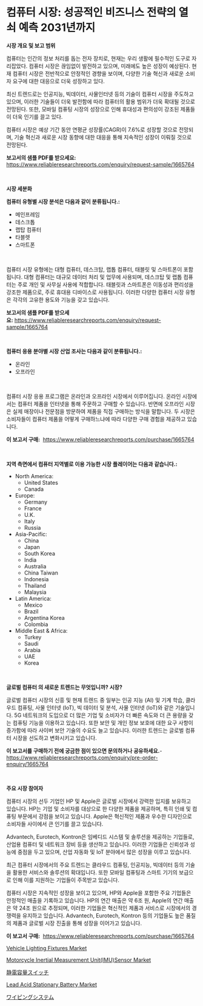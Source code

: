 <p><h1>컴퓨터 시장: 성공적인 비즈니스 전략의 열쇠 예측 2031년까지</h1></p><p><strong>시장 개요 및 보고 범위</strong></p>
<p><p>컴퓨터는 인간의 정보 처리를 돕는 전자 장치로, 현재는 우리 생활에 필수적인 도구로 자리잡았다. 컴퓨터 시장은 끊임없이 발전하고 있으며, 미래에도 높은 성장이 예상된다. 현재 컴퓨터 시장은 전반적으로 안정적인 경향을 보이며, 다양한 기술 혁신과 새로운 소비자 요구에 대한 대응으로 더욱 성장하고 있다.</p><p>최신 트렌드로는 인공지능, 빅데이터, 사물인터넷 등의 기술이 컴퓨터 시장을 주도하고 있으며, 이러한 기술들이 더욱 발전함에 따라 컴퓨터의 활용 범위가 더욱 확대될 것으로 전망된다. 또한, 모바일 컴퓨팅 시장의 성장으로 인해 휴대성과 편의성이 강조된 제품들이 더욱 인기를 끌고 있다.</p><p>컴퓨터 시장은 예상 기간 동안 연평균 성장률(CAGR)이 7.6%로 성장할 것으로 전망되며, 기술 혁신과 새로운 시장 동향에 대한 대응을 통해 지속적인 성장이 이뤄질 것으로 전망된다.</p></p>
<p><strong>보고서의 샘플 PDF를 받으세요:</strong> <a href="https://www.reliableresearchreports.com/enquiry/request-sample/1665764">https://www.reliableresearchreports.com/enquiry/request-sample/1665764</a></p>
<p>&nbsp;</p>
<p><strong>시장 세분화</strong></p>
<p><strong>컴퓨터 유형별 시장 분석은 다음과 같이 분류됩니다.:</strong></p>
<p><ul><li>메인프레임</li><li>데스크톱</li><li>랩탑 컴퓨터</li><li>타블렛</li><li>스마트폰</li></ul></p>
<p>&nbsp;</p>
<p><p>컴퓨터 시장 유형에는 대형 컴퓨터, 데스크탑, 랩톱 컴퓨터, 태블릿 및 스마트폰이 포함됩니다. 대형 컴퓨터는 대규모 데이터 처리 및 업무에 사용되며, 데스크탑 및 랩톱 컴퓨터는 주로 개인 및 사무실 사용에 적합합니다. 태블릿과 스마트폰은 이동성과 편리성을 강조한 제품으로, 주로 휴대용 디바이스로 사용됩니다. 이러한 다양한 컴퓨터 시장 유형은 각각의 고유한 용도와 기능을 갖고 있습니다.</p></p>
<p><strong>보고서의 샘플 PDF를 받으세요:</strong>&nbsp;<a href="https://www.reliableresearchreports.com/enquiry/request-sample/1665764">https://www.reliableresearchreports.com/enquiry/request-sample/1665764</a></p>
<p>&nbsp;</p>
<p><strong> 컴퓨터 응용 분야별 시장 산업 조사는 다음과 같이 분류됩니다.:</strong></p>
<p><ul><li>온라인</li><li>오프라인</li></ul></p>
<p>&nbsp;</p>
<p><p>컴퓨터 시장 응용 프로그램은 온라인과 오프라인 시장에서 이루어집니다. 온라인 시장에서는 컴퓨터 제품을 인터넷을 통해 주문하고 구매할 수 있습니다. 반면에 오프라인 시장은 실제 매장이나 전문점을 방문하여 제품을 직접 구매하는 방식을 말합니다. 두 시장은 소비자들이 컴퓨터 제품을 어떻게 구매하느냐에 따라 다양한 구매 경험을 제공하고 있습니다.</p></p>
<p><strong>이 보고서 구매:</strong>&nbsp; <a href="https://www.reliableresearchreports.com/purchase/1665764">https://www.reliableresearchreports.com/purchase/1665764</a></p>
<p>&nbsp;</p>
<p><strong>지역 측면에서 컴퓨터 지역별로 이용 가능한 시장 플레이어는 다음과 같습니다.:</strong></p>
<p><ul>
    <li>
        North America:
        <ul>
            <li>United States</li>
            <li>Canada</li>
        </ul>
    </li>
    <li>
        Europe:
        <ul>
            <li>Germany</li>
            <li>France</li>
            <li>U.K.</li>
            <li>Italy</li>
            <li>Russia</li>
        </ul>
    </li>
    <li>
        Asia-Pacific:
        <ul>
            <li>China</li>
            <li>Japan</li>
            <li>South Korea</li>
            <li>India</li>
            <li>Australia</li>
            <li>China Taiwan</li>
            <li>Indonesia</li>
            <li>Thailand</li>
            <li>Malaysia</li>
        </ul>
    </li>
    <li>
        Latin America:
        <ul>
            <li>Mexico</li>
            <li>Brazil</li>
            <li>Argentina Korea</li>
            <li>Colombia</li>
        </ul>
    </li>
    <li>
        Middle East & Africa:
        <ul>
            <li>Turkey</li>
            <li>Saudi</li>
            <li>Arabia</li>
            <li>UAE</li>
            <li>Korea</li>
        </ul>
    </li>
    </ul></p>
<p>&nbsp;</p>
<p><strong>글로벌 컴퓨터 의 새로운 트렌드는 무엇입니까? 시장?</strong></p>
<p><p>글로벌 컴퓨터 시장의 신흥 및 현재 트렌드 중 일부는 인공 지능 (AI) 및 기계 학습, 클라우드 컴퓨팅, 사물 인터넷 (IoT), 빅 데이터 및 분석, 사물 인터넷 (IoT)와 같은 기술입니다. 5G 네트워크의 도입으로 더 많은 기업 및 소비자가 더 빠른 속도와 더 큰 용량을 갖는 컴퓨팅 기능을 이용하고 있습니다. 또한 보안 및 개인 정보 보호에 대한 요구 사항이 증가함에 따라 사이버 보안 기술의 수요도 늘고 있습니다. 이러한 트렌드는 글로벌 컴퓨터 시장을 선도하고 변화시키고 있습니다.</p></p>
<p><strong>이 보고서를 구매하기 전에 궁금한 점이 있으면 문의하거나 공유하세요.</strong>- <a href="https://www.reliableresearchreports.com/enquiry/pre-order-enquiry/1665764">https://www.reliableresearchreports.com/enquiry/pre-order-enquiry/1665764</a></p>
<p>&nbsp;</p>
<p><strong>주요 시장 참여자</strong></p>
<p><p>컴퓨터 시장의 선두 기업인 HP 및 Apple은 글로벌 시장에서 강력한 입지를 보유하고 있습니다. HP는 기업 및 소비자를 대상으로 한 다양한 제품을 제공하며, 특히 인쇄 및 컴퓨팅 부문에서 강점을 보이고 있습니다. Apple은 혁신적인 제품과 우수한 디자인으로 소비자들 사이에서 큰 인기를 끌고 있습니다.</p><p>Advantech, Eurotech, Kontron은 임베디드 시스템 및 솔루션을 제공하는 기업들로, 산업용 컴퓨터 및 네트워크 장비 등을 생산하고 있습니다. 이러한 기업들은 신뢰성과 성능에 중점을 두고 있으며, 산업 자동화 및 IoT 분야에서 많은 성장을 이루고 있습니다.</p><p>최근 컴퓨터 시장에서의 주요 트렌드는 클라우드 컴퓨팅, 인공지능, 빅데이터 등의 기술을 활용한 서비스와 솔루션의 확대입니다. 또한 모바일 컴퓨팅과 스마트 기기의 보급으로 인해 이를 지원하는 기업들이 주목받고 있습니다.</p><p>컴퓨터 시장은 지속적인 성장을 보이고 있으며, HP와 Apple을 포함한 주요 기업들은 안정적인 매출을 기록하고 있습니다. HP의 연간 매출은 약 6조 원, Apple의 연간 매출은 약 24조 원으로 추정되며, 이러한 기업들은 혁신적인 제품과 서비스로 시장에서의 경쟁력을 유지하고 있습니다. Advantech, Eurotech, Kontron 등의 기업들도 높은 품질의 제품과 글로벌 시장 진출을 통해 성장을 이어가고 있습니다.</p></p>
<p><strong>이 보고서 구매:</strong>&nbsp;&nbsp;<a href="https://www.reliableresearchreports.com/purchase/1665764">https://www.reliableresearchreports.com/purchase/1665764</a></p>
<p><p><a href="https://issuu.com/reportprime-2/docs/vehicle-lighting-fixtures-market-size-2030.pptx">Vehicle Lighting Fixtures Market</a></p><p><a href="https://issuu.com/reportprime-2/docs/motorcycle-inertial-measurement-unitimusensor-mark">Motorcycle Inertial Measurement Unit(IMU)Sensor Market</a></p><p><a href="https://github.com/cnnriuez22368/Market-Research-Report-List-1/blob/main/259855416119.md">静電容量スイッチ</a></p><p><a href="https://github.com/Krish2023na/Market-Research-Report-List-3/blob/main/lead-acid-stationary-battery-market.md">Lead Acid Stationary Battery Market</a></p><p><a href="https://github.com/LeanneBruen2023/Market-Research-Report-List-1/blob/main/889610316120.md">ワイピングシステム</a></p></p>

